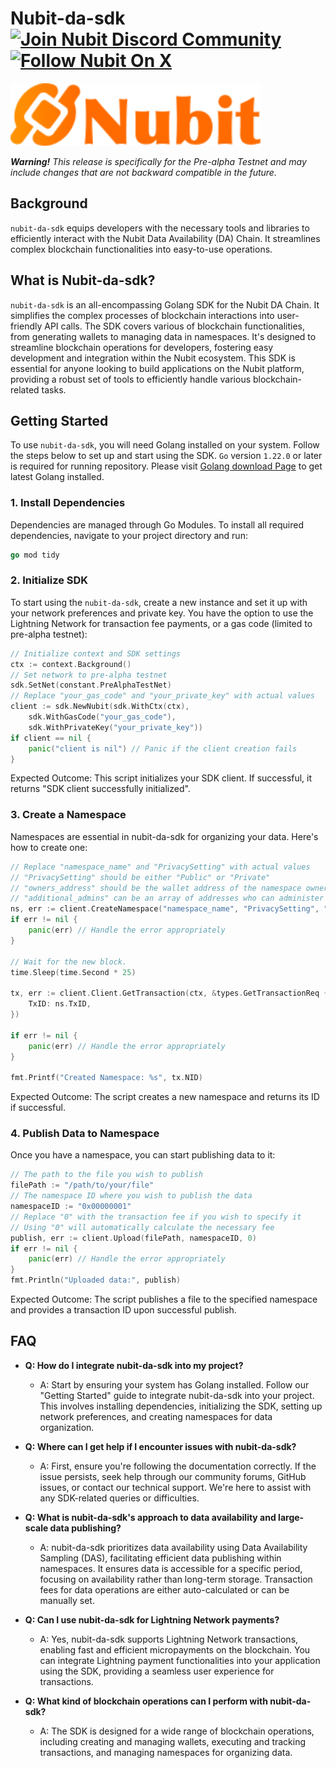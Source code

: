 # Nubit-da-sdk [![Join Nubit Discord Community](https://img.shields.io/discord/916984413944967180?logo=discord&style=flat)](https://discord.gg/5sVBzYa4Sg) [![Follow Nubit On X](https://img.shields.io/twitter/follow/nubit_org)](https://twitter.com/Nubit_org)

<img src="assets/logo.svg" width="400px" alt="Nubit Logo" />

***Warning!*** *This release is specifically for the Pre-alpha Testnet and may include changes that are not backward compatible in the future.*

## Background
`nubit-da-sdk` equips developers with the necessary tools and libraries to efficiently interact with the Nubit Data Availability (DA) Chain. It streamlines complex blockchain functionalities into easy-to-use operations.

## What is Nubit-da-sdk?
`nubit-da-sdk` is an all-encompassing Golang SDK for the Nubit DA Chain. It simplifies the complex processes of blockchain interactions into user-friendly API calls. 
The SDK covers various of blockchain functionalities, from generating wallets to managing data in namespaces. It's designed to streamline blockchain operations for developers, fostering easy development and integration within the Nubit ecosystem. 
This SDK is essential for anyone looking to build applications on the Nubit platform, providing a robust set of tools to efficiently handle various blockchain-related tasks.


## Getting Started
To use `nubit-da-sdk`, you will need Golang installed on your system. Follow the steps below to set up and start using the SDK. `Go` version `1.22.0` or later is required for running repository. Please visit [Golang download Page](https://go.dev/doc/install) to get latest Golang installed.

### 1. Install Dependencies
Dependencies are managed through Go Modules. To install all required dependencies, navigate to your project directory and run:

```go
go mod tidy
```

### 2. Initialize SDK
To start using the `nubit-da-sdk`, create a new instance and set it up with your network preferences and private key. You have the option to use the Lightning Network for transaction fee payments, or a gas code (limited to pre-alpha testnet):

```go
// Initialize context and SDK settings
ctx := context.Background()
// Set network to pre-alpha testnet
sdk.SetNet(constant.PreAlphaTestNet)
// Replace "your_gas_code" and "your_private_key" with actual values
client := sdk.NewNubit(sdk.WithCtx(ctx),
    sdk.WithGasCode("your_gas_code"),
    sdk.WithPrivateKey("your_private_key"))
if client == nil {
    panic("client is nil") // Panic if the client creation fails
}
```

Expected Outcome: This script initializes your SDK client. If successful, it returns "SDK client successfully initialized".

### 3. Create a Namespace
Namespaces are essential in nubit-da-sdk for organizing your data. Here's how to create one:

```go
// Replace "namespace_name" and "PrivacySetting" with actual values
// "PrivacySetting" should be either "Public" or "Private"
// "owners_address" should be the wallet address of the namespace owner, it could be empty to set the sender as the owner.
// "additional_admins" can be an array of addresses who can administer the namespace
ns, err := client.CreateNamespace("namespace_name", "PrivacySetting", "owners_address", []string{"additional_admins"})
if err != nil {
    panic(err) // Handle the error appropriately
}

// Wait for the new block.
time.Sleep(time.Second * 25)

tx, err := client.Client.GetTransaction(ctx, &types.GetTransactionReq {
    TxID: ns.TxID,
})

if err != nil {
    panic(err) // Handle the error appropriately
}

fmt.Printf("Created Namespace: %s", tx.NID)

```
Expected Outcome: The script creates a new namespace and returns its ID if successful.

### 4. Publish Data to Namespace
Once you have a namespace, you can start publishing data to it:
```go
// The path to the file you wish to publish
filePath := "/path/to/your/file"
// The namespace ID where you wish to publish the data
namespaceID := "0x00000001"
// Replace "0" with the transaction fee if you wish to specify it
// Using "0" will automatically calculate the necessary fee
publish, err := client.Upload(filePath, namespaceID, 0)
if err != nil {
    panic(err) // Handle the error appropriately
}
fmt.Println("Uploaded data:", publish)
```
Expected Outcome: The script publishes a file to the specified namespace and provides a transaction ID upon successful publish.


## FAQ
- **Q: How do I integrate nubit-da-sdk into my project?**
    - A: Start by ensuring your system has Golang installed. Follow our "Getting Started" guide to integrate nubit-da-sdk into your project. This involves installing dependencies, initializing the SDK, setting up network preferences, and creating namespaces for data organization.

- **Q: Where can I get help if I encounter issues with nubit-da-sdk?**
    - A: First, ensure you're following the documentation correctly. If the issue persists, seek help through our community forums, GitHub issues, or contact our technical support. We're here to assist with any SDK-related queries or difficulties.

- **Q: What is nubit-da-sdk's approach to data availability and large-scale data publishing?**
    - A: nubit-da-sdk prioritizes data availability using Data Availability Sampling (DAS), facilitating efficient data publishing within namespaces. It ensures data is accessible for a specific period, focusing on availability rather than long-term storage. Transaction fees for data operations are either auto-calculated or can be manually set.

- **Q: Can I use nubit-da-sdk for Lightning Network payments?**
    - A: Yes, nubit-da-sdk supports Lightning Network transactions, enabling fast and efficient micropayments on the blockchain. You can integrate Lightning payment functionalities into your application using the SDK, providing a seamless user experience for transactions.

- **Q: What kind of blockchain operations can I perform with nubit-da-sdk?**
    - A: The SDK is designed for a wide range of blockchain operations, including creating and managing wallets, executing and tracking transactions, and managing namespaces for organizing data.
